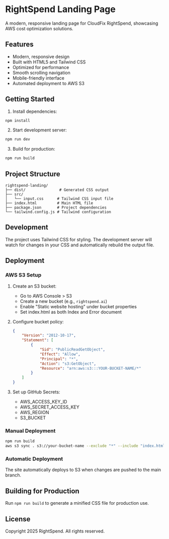 # RightSpend Landing Page

A modern, responsive landing page for CloudFix RightSpend, showcasing AWS cost optimization solutions.

## Features

- Modern, responsive design
- Built with HTML5 and Tailwind CSS
- Optimized for performance
- Smooth scrolling navigation
- Mobile-friendly interface
- Automated deployment to AWS S3

## Getting Started

1. Install dependencies:
```bash
npm install
```

2. Start development server:
```bash
npm run dev
```

3. Build for production:
```bash
npm run build
```

## Project Structure

```
rightspend-landing/
├── dist/               # Generated CSS output
├── src/               
│   └── input.css      # Tailwind CSS input file
├── index.html         # Main HTML file
├── package.json       # Project dependencies
└── tailwind.config.js # Tailwind configuration
```

## Development

The project uses Tailwind CSS for styling. The development server will watch for changes in your CSS and automatically rebuild the output file.

## Deployment

### AWS S3 Setup

1. Create an S3 bucket:
   - Go to AWS Console > S3
   - Create a new bucket (e.g., `rightspend.ai`)
   - Enable "Static website hosting" under bucket properties
   - Set index.html as both Index and Error document

2. Configure bucket policy:
   ```json
   {
       "Version": "2012-10-17",
       "Statement": [
           {
               "Sid": "PublicReadGetObject",
               "Effect": "Allow",
               "Principal": "*",
               "Action": "s3:GetObject",
               "Resource": "arn:aws:s3:::YOUR-BUCKET-NAME/*"
           }
       ]
   }
   ```

3. Set up GitHub Secrets:
   - AWS_ACCESS_KEY_ID
   - AWS_SECRET_ACCESS_KEY
   - AWS_REGION
   - S3_BUCKET

### Manual Deployment
```bash
npm run build
aws s3 sync . s3://your-bucket-name --exclude "*" --include "index.html" --include "dist/*" --delete
```

### Automatic Deployment
The site automatically deploys to S3 when changes are pushed to the main branch.

## Building for Production

Run `npm run build` to generate a minified CSS file for production use.

## License

Copyright 2025 RightSpend. All rights reserved.
